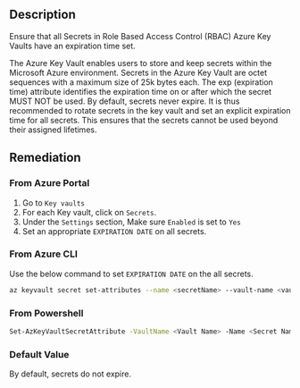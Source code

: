 ## Description

Ensure that all Secrets in Role Based Access Control (RBAC) Azure Key Vaults have an expiration time set.

The Azure Key Vault enables users to store and keep secrets within the Microsoft Azure environment. Secrets in the Azure Key Vault are octet sequences with a maximum size of 25k bytes each. The exp (expiration time) attribute identifies the expiration time on or after which the secret MUST NOT be used. By default, secrets never expire. It is thus recommended to rotate secrets in the key vault and set an explicit expiration time for all secrets. This ensures that the secrets cannot be used beyond their assigned lifetimes.

## Remediation

### From Azure Portal

1. Go to `Key vaults`
2. For each Key vault, click on `Secrets`.
3. Under the `Settings` section, Make sure `Enabled` is set to `Yes`
4. Set an appropriate `EXPIRATION DATE` on all secrets.

### From Azure CLI

Use the below command to set `EXPIRATION DATE` on the all secrets.

```bash
az keyvault secret set-attributes --name <secretName> --vault-name <vaultName> --expires Y-m-d'T'H:M:S'Z'
```

### From Powershell

```bash
Set-AzKeyVaultSecretAttribute -VaultName <Vault Name> -Name <Secret Name> - Expires <DateTime>
```

### Default Value

By default, secrets do not expire.
